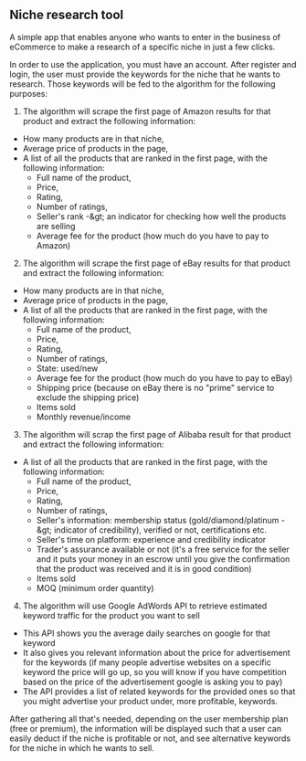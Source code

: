 ## Niche research tool


A simple app that enables anyone who wants to enter in the business of eCommerce to make a research of a specific niche in just a few clicks.

In order to use the application, you must have an account. After register and login, the user must provide the keywords for the niche that he wants to research. Those keywords will be fed to the algorithm for the following purposes:

1. The algorithm will scrape the first page of Amazon results for that product and extract the following information:

- How many products are in that niche,
- Average price of products in the page,
- A list of all the products that are ranked in the first page, with the following information:
  - Full name of the product,
  - Price,
  - Rating,
  - Number of ratings,
  - Seller&#39;s rank -\&gt; an indicator for checking how well the products are selling
  - Average fee for the product (how much do you have to pay to Amazon)

2. The algorithm will scrape the first page of eBay results for that product and extract the following information:
  - How many products are in that niche,
  - Average price of products in the page,
  - A list of all the products that are ranked in the first page, with the following information:
    - Full name of the product,
    - Price,
    - Rating,
    - Number of ratings,
    - State: used/new
    - Average fee for the product (how much do you have to pay to eBay)
    - Shipping price (because on eBay there is no &quot;prime&quot; service to exclude the shipping price)
    - Items sold
    - Monthly revenue/income

3. The algorithm will scrap the first page of Alibaba result for that product and extract the following information:
  - A list of all the products that are ranked in the first page, with the following information:
    - Full name of the product,
    - Price,
    - Rating,
    - Number of ratings,
    - Seller&#39;s information: membership status (gold/diamond/platinum -\&gt; indicator of credibility), verified or not, certifications etc.
    - Seller&#39;s time on platform: experience and credibility indicator
    - Trader&#39;s assurance available or not (it&#39;s a free service for the seller and it puts your money in an escrow until you give the confirmation that the product was received and it is in good condition)
    - Items sold
    - MOQ (minimum order quantity)

4. The algorithm will use Google AdWords API to retrieve estimated keyword traffic for the product you want to sell
  - This API shows you the average daily searches on google for that keyword
  - It also gives you relevant information about the price for advertisement for the keywords (if many people advertise websites on a specific keyword the price will go up, so you will know if you have competition based on the price of the advertisement google is asking you to pay)
  - The API provides a list of related keywords for the provided ones so that you might advertise your product under, more profitable, keywords.

After gathering all that&#39;s needed, depending on the user membership plan (free or premium), the information will be displayed such that a user can easily deduct if the niche is profitable or not, and see alternative keywords for the niche in which he wants to sell.
